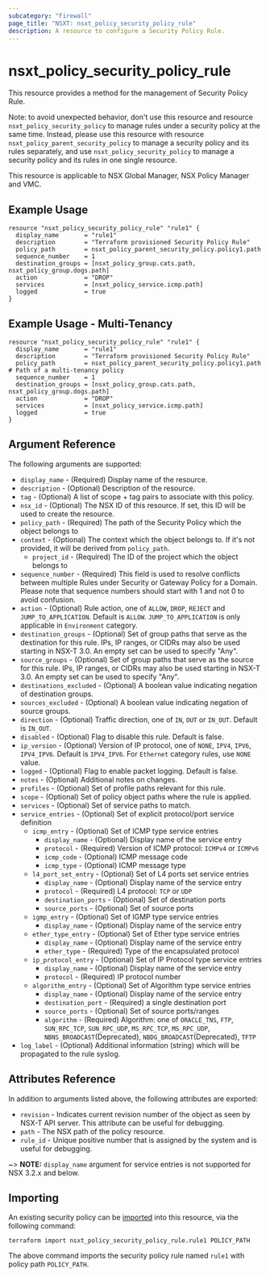 ```yaml
---
subcategory: "Firewall"
page_title: "NSXT: nsxt_policy_security_policy_rule"
description: A resource to configure a Security Policy Rule.
---
```


# nsxt_policy_security_policy_rule

This resource provides a method for the management of Security Policy Rule.

Note: to avoid unexpected behavior, don't use this resource and resource `nsxt_policy_security_policy` to manage rules under a security policy at the same time.
Instead, please use this resource with resource `nsxt_policy_parent_security_policy` to manage a security policy and its rules separately, and use `nsxt_policy_security_policy` to manage a security policy and its rules in one single resource.

This resource is applicable to NSX Global Manager, NSX Policy Manager and VMC.

## Example Usage

```hcl
resource "nsxt_policy_security_policy_rule" "rule1" {
  display_name       = "rule1"
  description        = "Terraform provisioned Security Policy Rule"
  policy_path        = nsxt_policy_parent_security_policy.policy1.path
  sequence_number    = 1
  destination_groups = [nsxt_policy_group.cats.path, nsxt_policy_group.dogs.path]
  action             = "DROP"
  services           = [nsxt_policy_service.icmp.path]
  logged             = true
}
```

## Example Usage - Multi-Tenancy

```hcl
resource "nsxt_policy_security_policy_rule" "rule1" {
  display_name       = "rule1"
  description        = "Terraform provisioned Security Policy Rule"
  policy_path        = nsxt_policy_parent_security_policy.policy1.path # Path of a multi-tenancy policy
  sequence_number    = 1
  destination_groups = [nsxt_policy_group.cats.path, nsxt_policy_group.dogs.path]
  action             = "DROP"
  services           = [nsxt_policy_service.icmp.path]
  logged             = true
}
```

## Argument Reference

The following arguments are supported:

* `display_name` - (Required) Display name of the resource.
* `description` - (Optional) Description of the resource.
* `tag` - (Optional) A list of scope + tag pairs to associate with this policy.
* `nsx_id` - (Optional) The NSX ID of this resource. If set, this ID will be used to create the resource.
* `policy_path` - (Required) The path of the Security Policy which the object belongs to
* `context` - (Optional) The context which the object belongs to. If it's not provided, it will be derived from `policy_path`.
    * `project_id` - (Required) The ID of the project which the object belongs to
* `sequence_number` - (Required) This field is used to resolve conflicts between multiple Rules under Security or Gateway Policy for a Domain. Please note that sequence numbers should start with 1 and not 0 to avoid confusion.
* `action` - (Optional) Rule action, one of `ALLOW`, `DROP`, `REJECT` and `JUMP_TO_APPLICATION`. Default is `ALLOW`. `JUMP_TO_APPLICATION` is only applicable in `Environment` category.
* `destination_groups` - (Optional) Set of group paths that serve as the destination for this rule. IPs, IP ranges, or CIDRs may also be used starting in NSX-T 3.0. An empty set can be used to specify "Any".
* `source_groups` - (Optional) Set of group paths that serve as the source for this rule. IPs, IP ranges, or CIDRs may also be used starting in NSX-T 3.0. An empty set can be used to specify "Any".
* `destinations_excluded` - (Optional) A boolean value indicating negation of destination groups.
* `sources_excluded` - (Optional) A boolean value indicating negation of source groups.
* `direction` - (Optional) Traffic direction, one of `IN`, `OUT` or `IN_OUT`. Default is `IN_OUT`.
* `disabled` - (Optional) Flag to disable this rule. Default is false.
* `ip_version` - (Optional) Version of IP protocol, one of `NONE`, `IPV4`, `IPV6`, `IPV4_IPV6`. Default is `IPV4_IPV6`. For `Ethernet` category rules, use `NONE` value.
* `logged` - (Optional) Flag to enable packet logging. Default is false.
* `notes` - (Optional) Additional notes on changes.
* `profiles` - (Optional) Set of profile paths relevant for this rule.
* `scope` - (Optional) Set of policy object paths where the rule is applied.
* `services` - (Optional) Set of service paths to match.
* `service_entries` - (Optional) Set of explicit protocol/port service definition
    * `icmp_entry` - (Optional) Set of ICMP type service entries
        * `display_name` - (Optional) Display name of the service entry
        * `protocol` - (Required) Version of ICMP protocol: `ICMPv4` or `ICMPv6`
        * `icmp_code` - (Optional) ICMP message code
        * `icmp_type` - (Optional) ICMP message type
    * `l4_port_set_entry` - (Optional) Set of L4 ports set service entries
        * `display_name` - (Optional) Display name of the service entry
        * `protocol` - (Required) L4 protocol: `TCP` or `UDP`
        * `destination_ports` - (Optional) Set of destination ports
        * `source_ports` - (Optional) Set of source ports
    * `igmp_entry` - (Optional) Set of IGMP type service entries
        * `display_name` - (Optional) Display name of the service entry
    * `ether_type_entry` - (Optional) Set of Ether type service entries
        * `display_name` - (Optional) Display name of the service entry
        * `ether_type` - (Required) Type of the encapsulated protocol
    * `ip_protocol_entry` - (Optional) Set of IP Protocol type service entries
        * `display_name` - (Optional) Display name of the service entry
        * `protocol` - (Required) IP protocol number
    * `algorithm_entry` - (Optional) Set of Algorithm type service entries
        * `display_name` - (Optional) Display name of the service entry
        * `destination_port` - (Required) a single destination port
        * `source_ports` - (Optional) Set of source ports/ranges
        * `algorithm` - (Required) Algorithm: one of `ORACLE_TNS`, `FTP`, `SUN_RPC_TCP`, `SUN_RPC_UDP`, `MS_RPC_TCP`, `MS_RPC_UDP`, `NBNS_BROADCAST`(Deprecated), `NBDG_BROADCAST`(Deprecated), `TFTP`
* `log_label` - (Optional) Additional information (string) which will be propagated to the rule syslog.

## Attributes Reference

In addition to arguments listed above, the following attributes are exported:

* `revision` - Indicates current revision number of the object as seen by NSX-T API server. This attribute can be useful for debugging.
* `path` - The NSX path of the policy resource.
* `rule_id` - Unique positive number that is assigned by the system and is useful for debugging.

~> **NOTE:** `display_name` argument for service entries is not supported for NSX 3.2.x and below.

## Importing

An existing security policy can be [imported][docs-import] into this resource, via the following command:

[docs-import]: https://developer.hashicorp.com/terraform/cli/import

```shell
terraform import nsxt_policy_security_policy_rule.rule1 POLICY_PATH
```

The above command imports the security policy rule named `rule1` with policy path `POLICY_PATH`.
